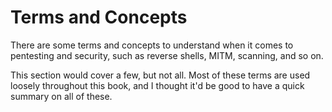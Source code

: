 # Terms and Concepts

There are some terms and concepts to understand when it comes to pentesting and security, such as reverse shells, MITM, scanning, and so on.&#x20;

This section would cover a few, but not all. Most of these terms are used loosely throughout this book, and I thought it'd be good to have a quick summary on all of these.
